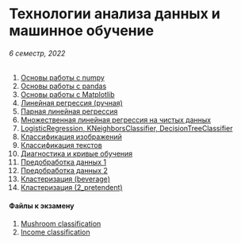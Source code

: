 # Технологии анализа данных и машинное обучение
###### 6 семестр, 2022

1. [Основы работы с numpy](https://github.com/victorioustone/ml_labs/blob/main/sem01/ML0.1.ipynb)
2. [Основы работы с pandas](https://github.com/victorioustone/ml_labs/blob/main/sem02/ML0.2.ipynb)
3. [Основы работы с Matplotlib](https://github.com/victorioustone/ml_labs/blob/main/sem03/ML0.3.ipynb)
4. [Линейная регрессия (ручная)](https://github.com/victorioustone/ml_labs/blob/main/sem04/ML1.0.ipynb)
5. [Парная линейная регрессия](https://github.com/victorioustone/ml_labs/blob/main/sem05/ML1.1.ipynb)
6. [Множественная линейная регрессия на чистых данных](https://github.com/victorioustone/ml_labs/blob/main/sem06/ML1.2.ipynb)
7. [LogisticRegression, KNeighborsClassifier, DecisionTreeClassifier](https://github.com/victorioustone/ml_labs/blob/main/sem07/Classifiers.ipynb)
8. [Классификация изображений](https://github.com/victorioustone/ml_labs/blob/main/sem08/ML2.2.ipynb)
9. [Классификация текстов](https://github.com/victorioustone/ml_labs/blob/main/sem09/ML2.3.ipynb)
10. [Диагностика и кривые обучения](https://github.com/victorioustone/ml_labs/blob/main/sem10/ML3.1.ipynb)
11. [Предобработка данных 1](https://github.com/victorioustone/ml_labs/blob/main/sem11/ML4.1.ipynb)
12. [Предобработка данных 2](https://github.com/victorioustone/ml_labs/blob/main/sem11/ML4.2.ipynb)
13. [Кластеризация (beverage)](https://github.com/victorioustone/ml_labs/blob/main/sem12/Кластеризация%20(beverage).ipynb)
14. [Кластеризация (2_pretendent)](https://github.com/victorioustone/ml_labs/blob/main/sem12/Кластеризация%20(2_pretendent).ipynb)

#### Файлы к экзамену
1. [Mushroom classification](https://github.com/victorioustone/ml_labs/blob/main/exam/dset1.ipynb)
2. [Income classification](https://github.com/victorioustone/ml_labs/blob/main/exam/dset2.ipynb)
